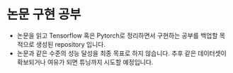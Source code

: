 # 논문 구현 공부

- 논문을 읽고 Tensorflow 혹은 Pytorch로 정리하면서 구현하는 공부를 백업할 목적으로 생성된 repository 입니다.
- 논문과 같은 수준의 성능 달성을 최종 목표로 하지 않습니다. 추후 같은 데이터셋이 확보되거나 여유가 되면 튜닝까지 시도할 예정입니다.
